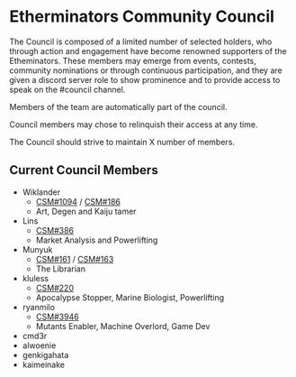 # Etherminators Community Council

The Council is composed of a limited number of selected holders, who through action and engagement have become renowned supporters of the Etheminators. These members may emerge from events, contests, community nominations or through continuous participation, and they are given a discord server role to show prominence and to provide access to speak on the #council channel.

Members of the team are automatically part of the council.

Council members may chose to relinquish their access at any time.

The Council should strive to maintain X number of members.

## Current Council Members

- Wiklander
  - [CSM#1094](https://opensea.io/assets/0x5d703533d86de1a55f4ba25b2789848c89723a6b/1094) / [CSM#186](https://opensea.io/assets/0x5d703533d86de1a55f4ba25b2789848c89723a6b/186)
  - Art, Degen and Kaiju tamer
- Lins
  - [CSM#386](https://opensea.io/assets/0x5d703533d86de1a55f4ba25b2789848c89723a6b/386)
  - Market Analysis and Powerlifting
- Munyuk
  - [CSM#161](https://opensea.io/assets/0x5d703533d86de1a55f4ba25b2789848c89723a6b/161) / [CSM#163](https://opensea.io/assets/0x5d703533d86de1a55f4ba25b2789848c89723a6b/163)
  - The Librarian
- kluless
  - [CSM#220](https://opensea.io/assets/0x5d703533d86de1a55f4ba25b2789848c89723a6b/220)
  - Apocalypse Stopper, Marine Biologist, Powerlifting
- ryanmilo
  - [CSM#3946](https://opensea.io/assets/0x5d703533d86de1a55f4ba25b2789848c89723a6b/3946)
  - Mutants Enabler, Machine Overlord, Game Dev
- cmd3r
- alwoenie
- genkigahata
- kaimeinake
